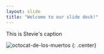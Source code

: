 ```yaml
---
layout: slide
title: "Welcome to our slide deck!"
---
```


This is Stevie's caption

![octocat-de-los-muertos](https://octodex.github.com/images/octocat-de-los-muertos.jpg)
{: .center}
